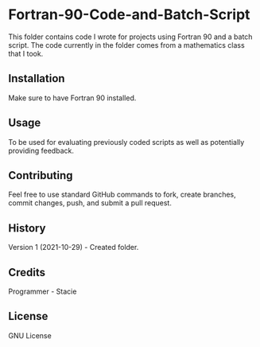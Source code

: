 # Fortran-90-Code-and-Batch-Script

This folder contains code I wrote for projects using Fortran 90 and a batch script. The code currently in the folder comes from a mathematics class that I took.

## Installation
 
Make sure to have Fortran 90 installed.

## Usage
 
To be used for evaluating previously coded scripts as well as potentially providing feedback. 
 
## Contributing

Feel free to use standard GitHub commands to fork, create branches, commit changes, push, and submit a pull request.  

## History
 
Version 1 (2021-10-29) - Created folder. 
 
## Credits

Programmer - Stacie 
 
## License
 
GNU License
